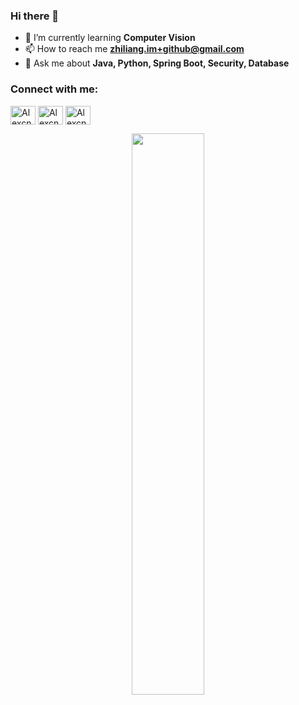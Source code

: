 ### Hi there 👋

- 🌱 I’m currently learning **Computer Vision**
- 📫 How to reach me **zhiliang.im+github@gmail.com**
- 💬 Ask me about **Java, Python, Spring Boot, Security, Database**

<h3 align="left">Connect with me:</h3>
<p align="left">
<a href="https://twitter.com/zhiliang0108" target="blank"><img align="center" src="https://cdn.jsdelivr.net/npm/simple-icons@3.0.1/icons/twitter.svg" alt="Alexcn" height="30" width="40" /></a>
<a href="https://www.linkedin.com/in/alex-zhang-0108/" target="blank"><img align="center" src="https://cdn.jsdelivr.net/npm/simple-icons@3.0.1/icons/linkedin.svg" alt="Alexcn" height="30" width="40" /></a>
<a href="https://t.me/alexzhang0108" target="blank"><img align="center" src="https://cdn.jsdelivr.net/npm/simple-icons@3.0.1/icons/telegram.svg" alt="Alexcn" height="30" width="40" /></a>
</p>


<p align="center">
<a href="https://github-readme-stats.vercel.app/api?username=Alexcn&count_private=true&show_icons=true&include_all_commits=false&hide_border=true&hide_title=true">
  <img width="48%"  src="https://github-readme-stats.vercel.app/api?username=Alexcn&count_private=true&show_icons=true&include_all_commits=false&hide_border=true&hide_title=true" />
</a>

</p>
